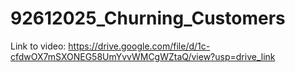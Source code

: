 # 92612025_Churning_Customers
Link to video: https://drive.google.com/file/d/1c-cfdwOX7mSXONEG58UmYvvWMCgWZtaQ/view?usp=drive_link 
